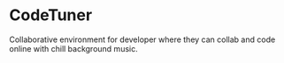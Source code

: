 # CodeTuner
Collaborative environment for developer where they can collab and code online with chill background music.
